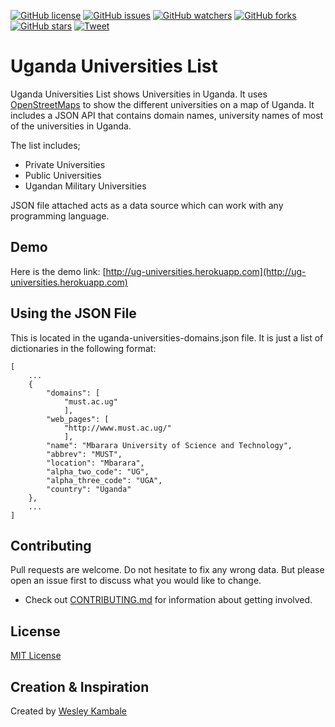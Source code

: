 [![GitHub license](https://img.shields.io/github/license/WesleyKambale/Ug-Universities-Api)](https://github.com/WesleyKambale/Ug-Universities-Api/blob/main/LICENSE)
[![GitHub issues](https://img.shields.io/github/issues/WesleyKambale/Ug-Universities-Api)](https://github.com/WesleyKambale/Ug-Universities-Api/issues)
[![GitHub watchers](https://img.shields.io/github/watchers/WesleyKambale/Ug-Universities-Api)](https://github.com/WesleyKambale/Ug-Universities-Api/watchers)
[![GitHub forks](https://img.shields.io/github/forks/WesleyKambale/Ug-Universities-Api)](https://github.com/WesleyKambale/Ug-Universities-Api/network/)
[![GitHub stars](https://img.shields.io/github/stars/WesleyKambale/Ug-Universities-Api)](https://github.com/WesleyKambale/Ug-Universities-Api/stargazers)
[![Tweet](https://img.shields.io/twitter/url?url=https%3A%2F%2Fgithub.com%2FWesleyKambale%2FUg-Universities-Api)](https://twitter.com/home/status?)


# Uganda Universities List

Uganda Universities List shows Universities in Uganda. It uses [OpenStreetMaps](https://openstreetmap.org/) to show the different universities on a map of Uganda. It includes a JSON API that contains domain names, university names of most of the universities in Uganda.

The list includes;
- Private Universities
- Public Universities
- Ugandan Military Universities

JSON file attached acts as a data source which can work with any programming language.

## Demo

Here is the demo link: [http://ug-universities.herokuapp.com](http://ug-universities.herokuapp.com)

## Using the JSON File

This is located in the uganda-universities-domains.json file. It is just a list of dictionaries in the following format:
```
[
	...
	{
		"domains": [
			"must.ac.ug"
			], 
		"web_pages": [
			"http://www.must.ac.ug/"
			], 
		"name": "Mbarara University of Science and Technology",
		"abbrev": "MUST",
		"location": "Mbarara", 
		"alpha_two_code": "UG",
		"alpha_three_code": "UGA",  
		"country": "Uganda"
	}, 
	...
]
```

## Contributing
Pull requests are welcome. Do not hesitate to fix any wrong data. But please open an issue first to discuss what you would like to change.

- Check out [CONTRIBUTING.md](CONTRIBUTING.md) for information about getting involved.

## License
[MIT License](https://github.com/WesleyKambale/Ug-Universities-Api/blob/main/LICENSE)

## Creation & Inspiration
Created by [Wesley Kambale](https://kambale.hashnode.dev)
